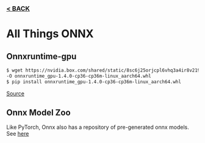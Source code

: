 ### [< BACK](https://github.com/ColinRioux/jetson-xavier-pkg-install)
# All Things ONNX

## Onnxruntime-gpu
```bash
$ wget https://nvidia.box.com/shared/static/8sc6j25orjcpl6vhq3a4ir8v219fglng.whl \
-O onnxruntime_gpu-1.4.0-cp36-cp36m-linux_aarch64.whl
$ pip install onnxruntime_gpu-1.4.0-cp36-cp36m-linux_aarch64.whl
```
[Source](https://developer.nvidia.com/blog/announcing-onnx-runtime-for-jetson/)


## Onnx Model Zoo
Like PyTorch, Onnx also has a repository of pre-generated onnx models. See [here](https://github.com/onnx/models)
